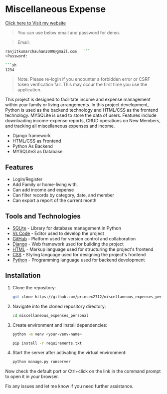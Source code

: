 # Miscellaneous Expense

[Click here to Visit my website](https://miscelaneousexpense.pythonanywhere.com/)

>You can use below email and password for demo.

>Email:

   ```sh
ranjitkumarchauhan2009@gmail.com   ```
>Password:

   ```sh
   1234
   ```

> Note: Please re-login if you encounter a forbidden error or CSRF token verification fail. This may occur the first time you use the application.

This project is designed to facilitate income and expense management within your family or living arrangements. In this project development, Python is used as the backend technology and HTML/CSS as the frontend technology. MYSQLite is used to store the data of users. Features include downloading income-expense reports, CRUD operations on New Members, and tracking all miscellaneous expenses and income.

- Django framework
- HTML/CSS as Frontend
- Python As Backend
- MYSQLite3 as Database

## Features

- Login/Register
- Add Family or home-living with.
- Can add income and expense
- Can filter records by category, date, and member
- Can export a report of the current month

## Tools and Technologies

- [SQLite](https://docs.python.org/3/library/sqlite3.html) - Library for database management in Python
- [Vs Code](https://code.visualstudio.com/) - Editor used to develop the project
- [GitHub](https://github.com/) - Platform used for version control and collaboration
- [Django](https://www.djangoproject.com/) - Web framework used for building the project
- [HTML](https://www.w3schools.com/html/) - Markup language used for structuring the project's frontend
- [CSS](https://www.w3schools.com/css/) - Styling language used for designing the project's frontend
- [Python](https://www.python.org/) - Programming language used for backend development

## Installation

1. Clone the repository:

   ```sh
   git clone https://github.com/princex2712/miscellaneous_expenses_personal.git
   ```

2. Navigate into the cloned repository directory:

   ```sh
   cd miscellaneous_expenses_personal
   ```

3. Create environment and Install dependencies:

   ```sh
   python -m venv <your-venv-name>
   ```

   ```sh
   pip install -r requirements.txt
   ```

4. Start the server after activating the virtual environment:

   ```sh
   python manage.py runserver
   ```

Now check the default port or Ctrl+click on the link in the command prompt to open it in your browser.

Fix any issues and let me know if you need further assistance.
